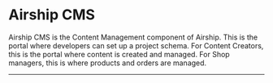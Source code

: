 # Airship CMS
Airship CMS is the Content Management component of Airship. This is the portal where developers can set up a project schema. For Content Creators, this is the portal where content is created and managed. For Shop managers, this is where products and orders are managed.

---
